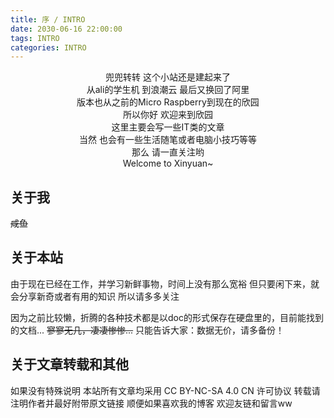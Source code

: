 ```yaml
---
title: 序 / INTRO
date: 2030-06-16 22:00:00
tags: INTRO
categories: INTRO
---
```

<center>
兜兜转转 这个小站还是建起来了<br/>
从ali的学生机 到浪潮云 最后又换回了阿里<br/>
版本也从之前的Micro Raspberry到现在的欣园<br/>
所以你好 欢迎来到欣园<br/>
这里主要会写一些IT类的文章<br/>
当然 也会有一些生活随笔或者电脑小技巧等等<br/>
那么 请一直关注哟<br/>
Welcome to Xinyuan~<br/>

<!--![fine](/images/post/top.gif "fine")-->
</center>
<!--more-->

## 关于我
~~咸鱼~~

## 关于本站
由于现在已经在工作，并学习新鲜事物，时间上没有那么宽裕
但只要闲下来，就会分享新奇或者有用的知识
所以请多多关注

因为之前比较懒，折腾的各种技术都是以doc的形式保存在硬盘里的，目前能找到的文档...
~~寥寥无几，凄凄惨惨...~~
只能告诉大家：数据无价，请多备份！

## 关于文章转载和其他
如果没有特殊说明 本站所有文章均采用 CC BY-NC-SA 4.0 CN 许可协议
转载请注明作者并最好附带原文链接
顺便如果喜欢我的博客 欢迎友链和留言ww
